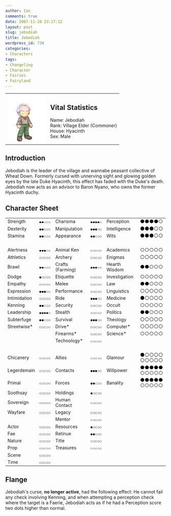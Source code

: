 ```yaml
---
author: Ian
comments: true
date: 2007-11-28 23:17:12
layout: post
slug: jebodiah
title: Jebodiah
wordpress_id: 734
categories:
- Characters
tags:
- Changeling
- Character
- Fairies
- Fairyland
---
```


<table border="0" cellspacing="10">
<tr>
<td valign="top"><img src="/characters/avatars/jebodiah.png" /></td>
<td valign="top">
<h2>Vital Statistics</h2>
<p>Name: Jebodiah<br />
Rank: Village Elder (Commoner)<br />
House: Hyacinth<br />
Sex: Male</p></td>
</tr>
</table>
<h2>Introduction</h2>
<p>Jebodiah is the leader of the village and wannabe peasant collective of Wheat Down.  Formerly cursed with unnerving sight and glowing golden eyes by the late Duke Hyacinth, this effect has faded with the Duke&#039;s death.  Jebodiah now acts as an advisor to Baron Nyano, who owns the former Hyacinth duchy.</p>
<h2>Character Sheet</h2>
<table border="0" width="100%" cellspacing="2" cellpadding="4">
<tr>
<td>Strength</td>
<td><img src="/characters/dots/2.png" /></td>
<td>Charisma</td>
<td><img src="/characters/dots/4.png" /></td>
<td>Perception</td>
<td><img src="/characters/dots/4.png" /></td>
</tr>
<tr>
<td>Dexterity</td>
<td><img src="/characters/dots/2.png" /></td>
<td>Manipulation</td>
<td><img src="/characters/dots/3.png" /></td>
<td>Intelligence</td>
<td><img src="/characters/dots/3.png" /></td>
</tr>
<tr>
<td>Stamina</td>
<td><img src="/characters/dots/2.png" /></td>
<td>Appearance</td>
<td><img src="/characters/dots/2.png" /></td>
<td>Wits</td>
<td><img src="/characters/dots/3.png" /></td>
</tr>
<tr>
<td>&nbsp;</td>
</tr>
<tr>
<td>Alertness</td>
<td><img src="/characters/dots/3.png" /></td>
<td>Animal Ken</td>
<td><img src="/characters/dots/0.png" /></td>
<td>Academics</td>
<td><img src="/characters/dots/0.png" /></td>
</tr>
<tr>
<td>Athletics</td>
<td><img src="/characters/dots/0.png" /></td>
<td>Archery</td>
<td><img src="/characters/dots/0.png" /></td>
<td>Enigmas</td>
<td><img src="/characters/dots/0.png" /></td>
</tr>
<tr>
<td>Brawl</td>
<td><img src="/characters/dots/2.png" /></td>
<td>Crafts (Farming)</td>
<td><img src="/characters/dots/3.png" /></td>
<td>Hearth Wisdom</td>
<td><img src="/characters/dots/2.png" /></td>
</tr>
<tr>
<td>Dodge</td>
<td><img src="/characters/dots/1.png" /></td>
<td>Etiquette</td>
<td><img src="/characters/dots/0.png" /></td>
<td>Investigation</td>
<td><img src="/characters/dots/0.png" /></td>
</tr>
<tr>
<td>Empathy</td>
<td><img src="/characters/dots/0.png" /></td>
<td>Melee</td>
<td><img src="/characters/dots/0.png" /></td>
<td>Law</td>
<td><img src="/characters/dots/2.png" /></td>
</tr>
<tr>
<td>Expression</td>
<td><img src="/characters/dots/3.png" /></td>
<td>Performance</td>
<td><img src="/characters/dots/0.png" /></td>
<td>Linguistics</td>
<td><img src="/characters/dots/0.png" /></td>
</tr>
<tr>
<td>Intimidation</td>
<td><img src="/characters/dots/0.png" /></td>
<td>Ride</td>
<td><img src="/characters/dots/3.png" /></td>
<td>Medicine</td>
<td><img src="/characters/dots/1.png" /></td>
</tr>
<tr>
<td>Kenning</td>
<td><img src="/characters/dots/2.png" /></td>
<td>Security</td>
<td><img src="/characters/dots/0.png" /></td>
<td>Occult</td>
<td><img src="/characters/dots/0.png" /></td>
</tr>
<tr>
<td>Leadership</td>
<td><img src="/characters/dots/4.png" /></td>
<td>Stealth</td>
<td><img src="/characters/dots/0.png" /></td>
<td>Politics</td>
<td><img src="/characters/dots/2.png" /></td>
</tr>
<tr>
<td>Subterfuge</td>
<td><img src="/characters/dots/2.png" /></td>
<td>Survival</td>
<td><img src="/characters/dots/3.png" /></td>
<td>Theology</td>
<td><img src="/characters/dots/0.png" /></td>
</tr>
<tr>
<td>Streetwise*</td>
<td><img src="/characters/dots/0.png" /></td>
<td>Drive*</td>
<td><img src="/characters/dots/0.png" /></td>
<td>Computer*</td>
<td><img src="/characters/dots/0.png" /></td>
</tr>
<tr>
<td></td>
<td></td>
<td>Firearms*</td>
<td><img src="/characters/dots/0.png" /></td>
<td>Science*</td>
<td><img src="/characters/dots/0.png" /></td>
</tr>
<tr>
<td></td>
<td></td>
<td>Technology*</td>
<td><img src="/characters/dots/0.png" /></td>
<td></td>
<td></td>
</tr>
<tr>
<td>&nbsp;</td>
</tr>
<tr>
<td>Chicanery</td>
<td><img src="/characters/dots/0.png" /></td>
<td>Allies</td>
<td><img src="/characters/dots/0.png" /></td>
<td>Glamour</td>
<td><img src="/characters/dots/1.png" /><img src="/characters/dots/0.png" /></td>
</tr>
<tr>
<td>Legerdemain</td>
<td><img src="/characters/dots/0.png" /></td>
<td>Contacts</td>
<td><img src="/characters/dots/3.png" /></td>
<td>Willpower</td>
<td><img src="/characters/dots/5.png" /><img src="/characters/dots/0.png" /></td>
</tr>
<tr>
<td>Primal</td>
<td><img src="/characters/dots/0.png" /></td>
<td>Forces</td>
<td><img src="/characters/dots/2.png" /></td>
<td>Banality</td>
<td><img src="/characters/dots/5.png" /><img src="/characters/dots/0.png" /></td>
</tr>
<tr>
<td>Soothsay</td>
<td><img src="/characters/dots/0.png" /></td>
<td>Holdings</td>
<td><img src="/characters/dots/1.png" /></td>
<td></td>
<td></td>
</tr>
<tr>
<td>Sovereign</td>
<td><img src="/characters/dots/0.png" /></td>
<td>Human Contact</td>
<td><img src="/characters/dots/0.png" /></td>
<td></td>
<td></td>
</tr>
<tr>
<td>Wayfare</td>
<td><img src="/characters/dots/0.png" /></td>
<td>Legacy</td>
<td><img src="/characters/dots/0.png" /></td>
<td></td>
<td></td>
</tr>
<tr>
<td></td>
<td></td>
<td>Mentor</td>
<td><img src="/characters/dots/0.png" /></td>
<td></td>
<td></td>
</tr>
<tr>
<td>Actor</td>
<td><img src="/characters/dots/0.png" /></td>
<td>Resources</td>
<td><img src="/characters/dots/1.png" /></td>
<td></td>
<td></td>
</tr>
<tr>
<td>Fae</td>
<td><img src="/characters/dots/0.png" /></td>
<td>Retinue</td>
<td><img src="/characters/dots/2.png" /></td>
<td></td>
<td></td>
</tr>
<tr>
<td>Nature</td>
<td><img src="/characters/dots/0.png" /></td>
<td>Title</td>
<td><img src="/characters/dots/0.png" /></td>
<td></td>
<td></td>
</tr>
<tr>
<td>Prop</td>
<td><img src="/characters/dots/0.png" /></td>
<td>Treasures</td>
<td><img src="/characters/dots/0.png" /></td>
<td></td>
<td></td>
</tr>
<tr>
<td>Scene</td>
<td><img src="/characters/dots/0.png" /></td>
<td></td>
<td></td>
<td></td>
<td></td>
</tr>
<tr>
<td>Time</td>
<td><img src="/characters/dots/0.png" /></td>
<td></td>
<td></td>
<td></td>
<td></td>
</tr>
</table>
<h2>Flange</h2>
<p>Jebodiah&#039;s curse, <b>no longer active</b>, had the following effect:  He cannot fail any check involving Kenning, and when attempting a perception check where the target is a Faerie, Jebodiah acts as if he had a Perception score two dots higher than normal.</p>